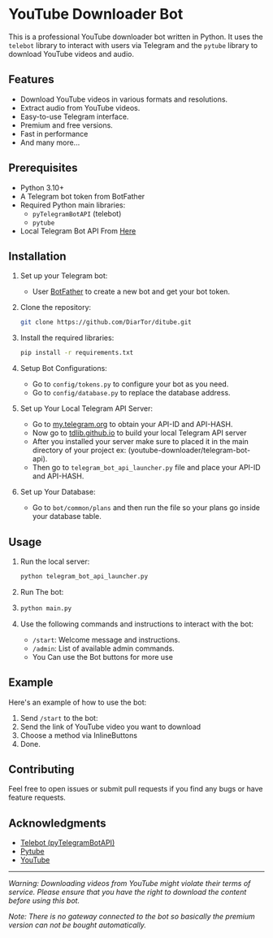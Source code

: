 # YouTube Downloader Bot

This is a professional YouTube downloader bot written in Python. It uses the `telebot` library to interact with users
via Telegram and the `pytube` library to download YouTube videos and audio.

## Features

- Download YouTube videos in various formats and resolutions.
- Extract audio from YouTube videos.
- Easy-to-use Telegram interface.
- Premium and free versions.
- Fast in performance
- And many more...

## Prerequisites

- Python 3.10+
- A Telegram bot token from BotFather
- Required Python main libraries:
    - `pyTelegramBotAPI` (telebot)
    - `pytube`
- Local Telegram Bot API From [Here](https://tdlib.github.io/telegram-bot-api/build.html)

## Installation

1. Set up your Telegram bot:
    - User [BotFather](https://core.telegram.org/bots#botfather) to create a new bot and get your bot token.

2. Clone the repository:
   ```bash
   git clone https://github.com/DiarTor/ditube.git
   ```

3. Install the required libraries:
   ```bash
   pip install -r requirements.txt
   ```
4. Setup Bot Configurations:
    - Go to `config/tokens.py` to configure your bot as you need.
    - Go to `config/database.py` to replace the database address.

5. Set up Your Local Telegram API Server:
    - Go to [my.telegram.org](https://my.telegram.org/auth) to obtain your API-ID and API-HASH.
    - Now go to [tdlib.github.io](https://tdlib.github.io/telegram-bot-api/build.html) to build your local Telegram API
      server
    - After you installed your server make sure to placed it in the main directory of your project ex: (youtube-downloader/telegram-bot-api).
    - Then go to `telegram_bot_api_launcher.py` file and place your API-ID and API-HASH.
6. Set up Your Database:
   - Go to `bot/common/plans` and then run the file so your plans go inside your database table.
## Usage

1. Run the local server:
   ```bash
   python telegram_bot_api_launcher.py
   ```

2. Run The bot:
3. ```bash
   python main.py
   ```

3. Use the following commands and instructions to interact with the bot:
    - `/start`: Welcome message and instructions.
    - `/admin`: List of available admin commands.
    - You Can use the Bot buttons for more use

## Example

Here's an example of how to use the bot:

1. Send `/start` to the bot:
2. Send the link of YouTube video you want to download
3. Choose a method via InlineButtons
4. Done.

## Contributing

Feel free to open issues or submit pull requests if you find any bugs or have feature requests.

## Acknowledgments

- [Telebot (pyTelegramBotAPI)](https://github.com/eternnoir/pyTelegramBotAPI)
- [Pytube](https://github.com/nficano/pytube)
- [YouTube](https://www.youtube.com)

---

*Warning: Downloading videos from YouTube might violate their terms of service. Please ensure that you have the right to
download the content before using this bot.*

*Note: There is no gateway connected to the bot so basically the premium version can not be bought automatically.*
